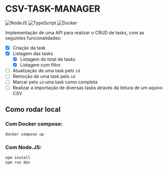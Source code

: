 # CSV-TASK-MANAGER
![NodeJS](https://img.shields.io/badge/node.js-6DA55F?style=for-the-badge&logo=node.js&logoColor=white)
![TypeScript](https://img.shields.io/badge/typescript-%23007ACC.svg?style=for-the-badge&logo=typescript&logoColor=white)
![Docker](https://img.shields.io/badge/docker-%230db7ed.svg?style=for-the-badge&logo=docker&logoColor=white)

Implementação de uma API para realizar o CRUD de tasks, com as seguintes funcionalidades:

- [X] Criação da task
- [X] Listagem das tasks
    - [X] Listagem do total de tasks
    - [X] Listagem com filtro
- [ ] Atualização de uma task pelo `id`
- [ ] Remoção de uma task pelo `id`
- [ ] Marcar pelo `id` uma task como completa
- [ ] Realizar a importação de diversas tasks através da leitura de um aquivo CSV

## Como rodar local

### Com Docker compose:
```bash
docker compose up
```

### Com Node.JS:
```bash
npm install
npm run dev
```
